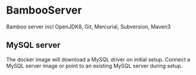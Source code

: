 # BambooServer
Bamboo server incl OpenJDK8, Git, Mercurial, Subversion, Maven3

## MySQL server
The docker image will download a MySQL driver on initial setup.
Connect a MySQL server image or point to an existing MySQL server during setup.
